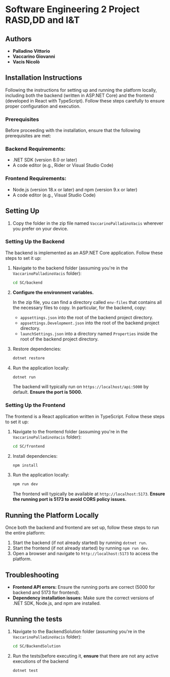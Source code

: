 # Software Engineering 2 Project RASD,DD and I&T

## Authors
- **Palladino Vittorio**
- **Vaccarino Giovanni**
- **Vacis Nicolò**

## Installation Instructions
Following the instructions for setting up and running the platform locally, including both the backend (written in ASP.NET Core) and the frontend (developed in React with TypeScript). Follow these steps carefully to ensure proper configuration and execution.

### Prerequisites

Before proceeding with the installation, ensure that the following prerequisites are met:

### Backend Requirements:
- .NET SDK (version 8.0 or later)
- A code editor (e.g., Rider or Visual Studio Code)

### Frontend Requirements:
- Node.js (version 18.x or later) and npm (version 9.x or later)
- A code editor (e.g., Visual Studio Code)

## Setting Up

1. Copy the folder in the zip file named `VaccarinoPalladinoVacis` wherever you prefer on your device.

### Setting Up the Backend

The backend is implemented as an ASP.NET Core application. Follow these steps to set it up:

1. Navigate to the backend folder (assuming you're in the `VaccarinoPalladinoVacis` folder):
   ```sh
   cd SC/backend
   ```
2. **Configure the environment variables.**
   
   In the zip file, you can find a directory called `env-files` that contains all the necessary files to copy. In particular, for the backend, copy:
   - `appsettings.json` into the root of the backend project directory.
   - `appsettings.Development.json` into the root of the backend project directory.
   - `launchSettings.json` into a directory named `Properties` inside the root of the backend project directory.

3. Restore dependencies:
   ```sh
   dotnet restore
   ```
4. Run the application locally:
   ```sh
   dotnet run
   ```
   The backend will typically run on `https://localhost/api:5000` by default. **Ensure the port is 5000.**

### Setting Up the Frontend

The frontend is a React application written in TypeScript. Follow these steps to set it up:

1. Navigate to the frontend folder (assuming you're in the `VaccarinoPalladinoVacis` folder):
   ```sh
   cd SC/frontend
   ```
2. Install dependencies:
   ```sh
   npm install
   ```
3. Run the application locally:
   ```sh
   npm run dev
   ```
   The frontend will typically be available at `http://localhost:5173`. **Ensure the running port is 5173 to avoid CORS policy issues.**

## Running the Platform Locally

Once both the backend and frontend are set up, follow these steps to run the entire platform:

1. Start the backend (if not already started) by running `dotnet run`.
2. Start the frontend (if not already started) by running `npm run dev`.
3. Open a browser and navigate to `http://localhost:5173` to access the platform.

## Troubleshooting

- **Frontend API errors:** Ensure the running ports are correct (5000 for backend and 5173 for frontend).
- **Dependency installation issues:** Make sure the correct versions of .NET SDK, Node.js, and npm are installed.

## Running the tests
1. Navigate to the BackendSolution folder (assuming you're in the `VaccarinoPalladinoVacis` folder):
   ```sh
   cd SC/BackendSolution
   ```

2. Run the tests(before executing it, **ensure** that there are not any active executions of the backend 
   ```sh
   dotnet test
   ```

